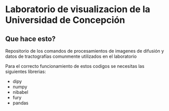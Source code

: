 # Laboratorio de visualizacion de la Universidad de Concepción

## Que hace esto?

Repositorio de los comandos de procesamientos de imagenes de difusión y datos de tractografías comunmente utilizados en el laboratorio


Para el correcto funcionamiento de estos codigos se necesitas las siguientes librerias:

* dipy
* numpy
* nibabel
* fury
* pandas
